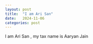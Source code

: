 ```yaml
---
layout: post
title:  "I am Ari San"
date:   2024-11-06 
categories: post
---
```


I am Ari San , my tax name is Aaryan Jain 
